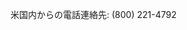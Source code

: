 <Token xmlns:xlink="http://www.w3.org/1999/xlink">米国内からの電話連絡先: (800) 221-4792</Token>

<!--HONumber=May16_HO1-->


